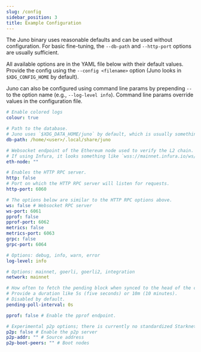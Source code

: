 ```yaml
---
slug: /config
sidebar_position: 3
title: Example Configuration
---
```


The Juno binary uses reasonable defaults and can be used without configuration.
For basic fine-tuning, the `--db-path` and `--http-port` options are usually sufficient.

All available options are in the YAML file below with their default values.
Provide the config using the `--config <filename>` option (Juno looks in `$XDG_CONFIG_HOME` by default).

Juno can also be configured using command line params by prepending `--` to the option name (e.g., `--log-level info`).
Command line params override values in the configuration file. 

```yaml
# Enable colored logs
colour: true

# Path to the database.
# Juno uses `$XDG_DATA_HOME/juno` by default, which is usually something like the value below on Linux.
db-path: /home/<user>/.local/share/juno

# Websocket endpoint of the Ethereum node used to verify the L2 chain.
# If using Infura, it looks something like `wss://mainnet.infura.io/ws/v3/your-infura-project-id`
eth-node: ""

# Enables the HTTP RPC server.
http: false
# Port on which the HTTP RPC server will listen for requests.
http-port: 6060

# The options below are similar to the HTTP RPC options above.
ws: false # Websocket RPC server
ws-port: 6061
pprof: false
pprof-port: 6062
metrics: false
metrics-port: 6063
grpc: false
grpc-port: 6064

# Options: debug, info, warn, error
log-level: info

# Options: mainnet, goerli, goerli2, integration
network: mainnet

# How often to fetch the pending block when synced to the head of the chain.
# Provide a duration like 5s (five seconds) or 10m (10 minutes).
# Disabled by default.
pending-poll-interval: 0s

pprof: false # Enable the pprof endpoint.

# Experimental p2p options; there is currently no standardized Starknet p2p testnet.
p2p: false # Enable the p2p server
p2p-addr: "" # Source address
p2p-boot-peers: "" # Boot nodes
```
